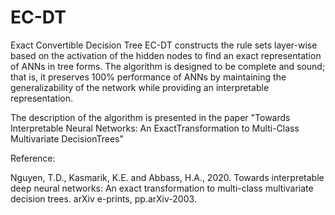 # EC-DT
Exact Convertible Decision Tree
EC-DT constructs the rule sets layer-wise based on the activation of the hidden nodes to find an exact representation of ANNs in tree forms.
The algorithm is designed to be complete and sound; that is, it preserves 100% performance of ANNs by maintaining the generalizability of the network while providing an interpretable representation.

The description of the algorithm is presented in the paper "Towards Interpretable Neural Networks: An ExactTransformation to Multi-Class Multivariate DecisionTrees"

Reference: 

Nguyen, T.D., Kasmarik, K.E. and Abbass, H.A., 2020. Towards interpretable deep neural networks: An exact transformation to multi-class multivariate decision trees. arXiv e-prints, pp.arXiv-2003.
